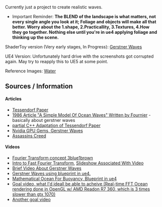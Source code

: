 Currently just a project to create realistic waves.
* Important Reminder: **The BLEND of the landscape is what matters, not every single angle you look at it; Foliage and objects will make all that better. Worry about the 1.shape, 2.Practicallity, 3.Textures, 4.How they go together.     Nothing else until you're in ue4 applying foliage and thinking up the scene.**

ShaderToy version (Very early stages, In Progress): [Gerstner Waves](https://www.shadertoy.com/view/WdyBzz)

UE4 Version: Unfortunately hard drive with the screenshots got corrupted again. May try to reapply this to UE5 at some point.

Reference Images: [Water](https://github.com/thom-bahm/Stuff-etc/tree/master/GameDev/Ref/Waves)
## Sources / Information

#### Articles
* [Tessendorf Paper](http://citeseerx.ist.psu.edu/viewdoc/download?doi=10.1.1.161.9102&rep=rep1&type=pdf)
* [1986 Article "A Simple Model Of Ocean Waves" Written by Fournier](http://users.encs.concordia.ca/~grogono/Graphics/waves-1.pdf) - basically about gerstner waves
* [partial C++ Adaptation of Tessendorf Paper](https://www.scratchapixel.com/lessons/procedural-generation-virtual-worlds/simulating-odean-waves/simulating-surface-ocean)
* [Nvidia GPU Gems, Gerstner Waves](https://developer.nvidia.com/gpugems/gpugems/part-i-natural-effects/chapter-1-effective-water-simulation-physical-models)
* [Assassins Creed](https://www.fxguide.com/fxfeatured/assassins-creed-iii-the-tech-behind-or-beneath-the-action/)

#### Videos
* [Fourier Transform concept 3blue1brown](https://www.youtube.com/watch?v=spUNpyF58BY&list=PLJPAgezdQHRH8PKECjIxSL-CBmB8k-2nR&index=2)
* [Intro to Fast Fourier Transform](https://www.youtube.com/watch?v=P4G0hn5QhMs), 
[Slideshow Associated With Video](https://www.slideshare.net/Codemotion/an-introduction-to-realistic-ocean-rendering-through-fft-fabio-suriano-codemotion-rome-2017)
* [Brief Video About Gerstner Waves](https://www.youtube.com/watch?v=V4yZigMSLiU&list=PLJPAgezdQHRH8PKECjIxSL-CBmB8k-2nR&index=1)
* [Gerstner Waves using blueprint in ue4.](https://www.youtube.com/watch?v=ANaER2rvd9M&list=PLJPAgezdQHREuUxXIzpBaGWLBYRJomN_l&index=2)
* [Mathematical Ocean For Buoyancy, Blueprint in ue4](https://www.youtube.com/watch?v=spUNpyF58BY&list=PLJPAgezdQHRH8PKECjIxSL-CBmB8k-2nR&index=2)
* [Goal video, what I'd ideall be able to acheive (Real-time FFT Ocean rendering done in OpenGL w/ AMD Readon R7 360, which is 3 times slower than gtx 1070)](https://www.youtube.com/watch?v=CeJCNmI-B7s&list=PLJPAgezdQHREseDfQ5LaUd5Sn3ONhlXEL&index=1)
* [Another goal video](https://www.youtube.com/watch?v=OQ3D0Q5BlOs&list=PLJPAgezdQHREseDfQ5LaUd5Sn3ONhlXEL&index=2)
